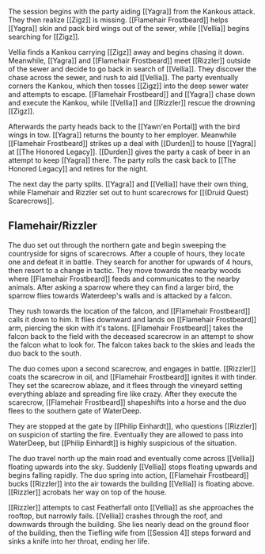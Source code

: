 The session begins with the party aiding [[Yagra]] from the Kankous attack. They then realize [[Zigz]] is missing. [[Flamehair Frostbeard]] helps [[Yagra]] skin and pack bird wings out of the sewer, while [[Vellia]] begins searching for [[Zigz]].

Vellia finds a Kankou carrying [[Zigz]] away and begins chasing it down. Meanwhile, [[Yagra]] and [[Flamehair Frostbeard]] meet [[Rizzler]] outside of the sewer and decide to go back in search of [[Vellia]]. They discover the chase across the sewer, and rush to aid [[Vellia]]. The party eventually corners the Kankou, which then tosses [[Zigz]] into the deep sewer water and attempts to escape. [[Flamehair Frostbeard]] and [[Yagra]] chase down and execute the Kankou, while [[Vellia]] and [[Rizzler]] rescue the drowning [[Zigz]].

Afterwards the party heads back to the [[Yawn'en Portal]] with the bird wings in tow. [[Yagra]] returns the bounty to her employer. Meanwhile [[Flamehair Frostbeard]] strikes up a deal with [[Durden]] to house [[Yagra]] at [[The Honored Legacy]]. [[Durden]] gives the party a cask of beer in an attempt to keep [[Yagra]] there. The party rolls the cask back to [[The Honored Legacy]] and retires for the night.

The next day the party splits. [[Yagra]] and [[Vellia]] have their own thing, while Flamehair and Rizzler set out to hunt scarecrows for [[(Druid Quest) Scarecrows]].

## Flamehair/Rizzler
The duo set out through the northern gate and begin sweeping the countryside for signs of scarecrows. After a couple of hours, they locate one and defeat it in battle. They search for another for upwards of 4 hours, then resort to a change in tactic. They move towards the nearby woods where [[Flamehair Frostbeard]] feeds and communicates to the nearby animals. After asking a sparrow where they can find a larger bird, the sparrow flies towards Waterdeep's walls and is attacked by a falcon.

They rush towards the location of the falcon, and [[Flamehair Frostbeard]] calls it down to him. It flies downward and lands on [[Flamehair Frostbeard]] arm, piercing the skin with it's talons. [[Flamehair Frostbeard]] takes the falcon back to the field with the deceased scarecrow in an attempt to show the falcon what to look for. The falcon takes back to the skies and leads the duo back to the south.

The duo comes upon a second scarecrow, and engages in battle. [[Rizzler]] coats the scarecrow in oil, and [[Flamehair Frostbeard]] ignites it with tinder. They set the scarecrow ablaze, and it flees through the vineyard setting everything ablaze and spreading fire like crazy. After they execute the scarecrow, [[Flamehair Frostbeard]] shapeshifts into a horse and the duo flees to the southern gate of WaterDeep.

They are stopped at the gate by [[Philip Einhardt]], who questions [[Rizzler]] on suspicion of starting the fire. Eventually they are allowed to pass into WaterDeep, but [[Philip Einhardt]] is highly suspicious of the situation.

The duo travel north up the main road and eventually come across [[Vellia]] floating upwards into the sky. Suddenly [[Vellia]] stops floating upwards and begins falling rapidly. The duo spring into action, [[Flamehair Frostbeard]] bucks [[Rizzler]] into the air towards the building [[Vellia]] is floating above. [[Rizzler]] acrobats her way on top of the house. 

[[Rizzler]] attempts to cast Featherfall onto [[Vellia]] as she approaches the rooftop, but narrowly fails. [[Vellia]] crashes through the roof, and downwards through the building. She lies nearly dead on the ground floor of the building, then the Tiefling wife from [[Session 4]] steps forward and sinks a knife into her throat, ending her life.